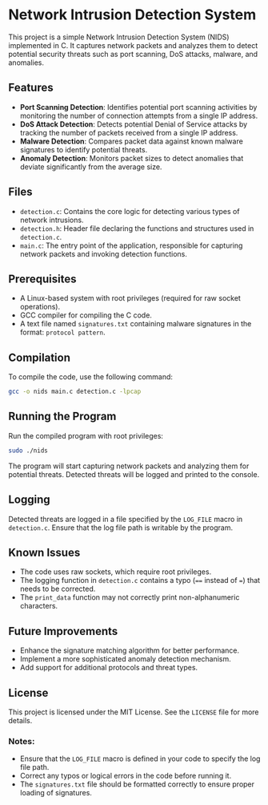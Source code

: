 # Network Intrusion Detection System

This project is a simple Network Intrusion Detection System (NIDS) implemented in C. It captures network packets and analyzes them to detect potential security threats such as port scanning, DoS attacks, malware, and anomalies.

## Features

- **Port Scanning Detection**: Identifies potential port scanning activities by monitoring the number of connection attempts from a single IP address.
- **DoS Attack Detection**: Detects potential Denial of Service attacks by tracking the number of packets received from a single IP address.
- **Malware Detection**: Compares packet data against known malware signatures to identify potential threats.
- **Anomaly Detection**: Monitors packet sizes to detect anomalies that deviate significantly from the average size.

## Files

- `detection.c`: Contains the core logic for detecting various types of network intrusions.
- `detection.h`: Header file declaring the functions and structures used in `detection.c`.
- `main.c`: The entry point of the application, responsible for capturing network packets and invoking detection functions.

## Prerequisites

- A Linux-based system with root privileges (required for raw socket operations).
- GCC compiler for compiling the C code.
- A text file named `signatures.txt` containing malware signatures in the format: `protocol pattern`.

## Compilation

To compile the code, use the following command:

```bash
gcc -o nids main.c detection.c -lpcap
```

## Running the Program

Run the compiled program with root privileges:

```bash
sudo ./nids
```

The program will start capturing network packets and analyzing them for potential threats. Detected threats will be logged and printed to the console.

## Logging

Detected threats are logged in a file specified by the `LOG_FILE` macro in `detection.c`. Ensure that the log file path is writable by the program.

## Known Issues

- The code uses raw sockets, which require root privileges.
- The logging function in `detection.c` contains a typo (`==` instead of `=`) that needs to be corrected.
- The `print_data` function may not correctly print non-alphanumeric characters.

## Future Improvements

- Enhance the signature matching algorithm for better performance.
- Implement a more sophisticated anomaly detection mechanism.
- Add support for additional protocols and threat types.

## License

This project is licensed under the MIT License. See the `LICENSE` file for more details.

### Notes:
- Ensure that the `LOG_FILE` macro is defined in your code to specify the log file path.
- Correct any typos or logical errors in the code before running it.
- The `signatures.txt` file should be formatted correctly to ensure proper loading of signatures.
